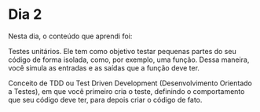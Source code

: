 # Dia 2


Nesta dia, o conteúdo que aprendi foi:

Testes unitários.
Ele tem como objetivo testar pequenas partes do seu código de forma isolada, como, por exemplo, uma função. Dessa maneira, você simula as entradas e as saídas que a função deve ter.

Conceito de TDD ou Test Driven Development (Desenvolvimento Orientado a Testes), em que você primeiro cria o teste, definindo o comportamento que seu código deve ter, para depois criar o código de fato.
